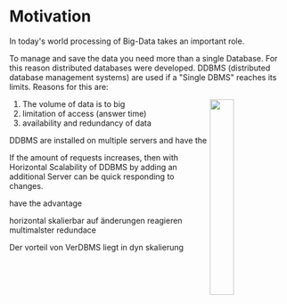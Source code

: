 

# Motivation


In today's world processing of Big-Data takes an important role.


To manage and save the data you need more than a single Database. For this reason distributed databases were developed.
DDBMS (distributed database management systems) are used if a "Single DBMS" reaches its limits. Reasons for this are:




1. The volume of data is to big <img src="https://upload.wikimedia.org/wikipedia/commons/9/9b/Social_Network_Analysis_Visualization.png" align="right" width="30%">
1. limitation of access (answer time)
1. availability and redundancy of data



DDBMS are installed on multiple servers and have the


If the amount of requests increases, then with Horizontal Scalability of DDBMS by adding an additional Server can be quick responding to changes. 

have the advantage  


















horizontal skalierbar auf änderungen reagieren 
multimalster
redundace




Der vorteil von VerDBMS liegt in dyn skalierung


